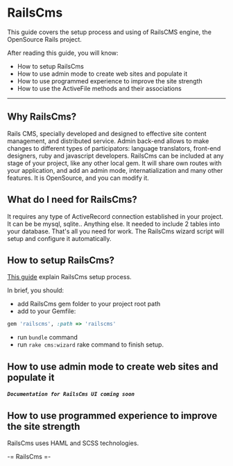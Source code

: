 RailsCms
==========================

This guide covers the setup process and using of RailsCMS engine, the OpenSource Rails project.

After reading this guide, you will know:

* How to setup RailsCms
* How to use admin mode to create web sites and populate it
* How to use programmed experience to improve the site strength
* How to use the ActiveFile methods and their associations

--------------------------------------------------------------------------------

Why RailsCms?
-------------

Rails CMS, specially developed and designed to effective site content management, and distributed service. Admin back-end allows to make changes to different types of participators:
language translators, front-end designers, ruby and javascript developers. RailsCms can be included at any stage of your project, like any other local gem. 
It will share own routes with your application, and add an admin mode, internatialization and many other features. It is OpenSource, and you can modify it.


What do I need for RailsCms?
----------------------------

It requires any type of ActiveRecord connection established in your project. It can be be mysql, sqlite.. Anything else. It needed to include 2 tables into your database. That's all you need for work. 
The RailsCms wizard script will setup and configure it automatically.

How to setup RailsCms?
----------------------

[This guide](setup.html) explain RailsCms setup process.

In brief, you should:

- add RailsCms gem folder to your project root path
- add to your Gemfile:

```ruby
gem 'railscms', :path => 'railscms'
```

- run `bundle` command
- run `rake cms:wizard` rake command to finish setup.

How to use admin mode to create web sites and populate it
---------------------------------------------------------

##### `Documentation for RailsCms UI coming soon`

How to use programmed experience to improve the site strength
-------------------------------------------------------------

RailsCms uses HAML and SCSS technologies.

-= RailsCms =-